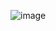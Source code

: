 ![image](https://github.com/Kanangnut/SQL-Excel-Tableau-Exercise/assets/130201193/47e9bce1-0ee8-4a6b-9514-d111fb5df785)
